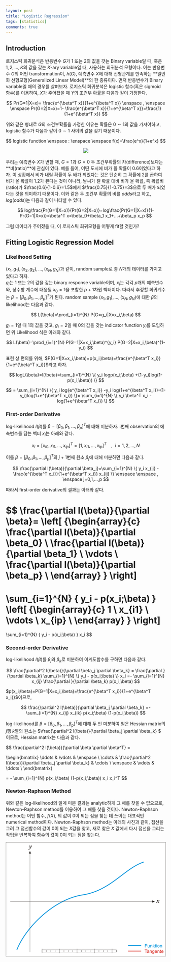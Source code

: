 ```yaml
---
layout: post
title: "Logistic Regression"
tags: [statistics]
comments: true
---
```


## Introduction

로지스틱 회귀분석은 반응변수 $G$가 $1$ 또는 $2$의 값을 갖는 Binary variable일 때, 혹은 $1,2,...,K$의 값을 갖는 $K$-ary variable일 때, 사용하는 회귀분석 모형이다. 이는 반응변수 $G$의 어떤 transformation이, $h(G)$, 예측변수 $X$에 대해 선형관계를 만족하는 **일반화 선형모형(Generalized Linear Model)**의 한 종류이다. 먼저 반응변수가 Binary variable일 때의 경우를 살펴보자. 로지스틱 회귀분석은 logistic 함수(혹은 sigmoid 함수)를 이용하여, $X$가 주어졌을 때 $Y$의 조건부 확률을 다음과 같이 가정한다.

$$
Pr(G=1|X=x)= \frac{e^{\beta^T x}}{1+e^{\beta^T x}} \enspace , \enspace \enspace Pr(G=2|X=x)=1- \frac{e^{\beta^T x}}{1+e^{\beta^T x}}=\frac{1}{1+e^{\beta^T x}}
$$

위와 같은 형태로 $G$의 조건부확률을 가정한 이유는 확률은 $0\sim1$의 값을 가져야하고, logistic 함수가 다음과 같이 $0\sim1$ 사이의 값을 갖기 때문이다.

$$
logistic function \enspace : \enspace \enspace f(x)=\frac{e^x}{1+e^x}
$$

<p align="center">
<img src="https://user-images.githubusercontent.com/45325895/50875740-0f940500-140d-11e9-8330-b0ab07cd51ce.png">
<p/>

우리는 예측변수 $X$가 변할 때, $G=1$과 $G=0$ 두 조건부확률의 차(difference)보다는 **비(ratio)**에 관심이 있다. 예를 들어, 어떤 도시에 비가 올 확률이 $0.6$이었다고 하자. 이 상황에서 비가 내릴 확률이 두 배가 되었다는 것은 단순히 그 확률에 2를 곱하여 비가 올 확률이 $1.2$가 된다는 것이 아니라, 날씨가 갤 확률 대비 비가 올 확률, 즉 확률비(ratio)가 $\frac{0.6}{1-0.6}=1.5$에서 $\frac{0.75}{1-0.75}=3$으로 두 배가 되었다는 것을 의미하기 때문이다. 이와 같은 두 조건부 확률의 비를 $odds$라고 하고, $log(odds)$는 다음과 같이 나타낼 수 있다.

$$
log\frac{Pr(G=1|X=x)}{Pr(G=2|X=x)}=log\frac{Pr(G=1|X=x)}{1-Pr(G=1|X=x)}=\beta^T x=\beta_0+\beta_1 x_1+...+\beta_p x_p
$$

그럼 데이터가 주어졌을 때, 이 로지스틱 회귀모형을 어떻게 fit할 것인가?

## Fitting Logistic Regression Model

### Likelihood Setting

$(x_1,g_1),(x_2,g_2),...,(x_N,g_N)$과 같이, random sample로 총 $N$개의 데이터를 가지고 있다고 하자.  
$g_i$는 $1$ 또는 $2$의 값을 갖는 binary response variable이며, $x_i$는 각각 $p$개의 예측변수와, 상수항 계수에 대응될 $x_0=1$을 포함한 $p+1$차원 벡터이다. 따라서 추정할 회귀계수는 $\beta=[\beta_0,\beta_1,...,\beta_p]^T$가 된다. random sample $(x_1,g_1),...,(x_N,g_N)$에 대한 $\beta$의 likelihood는 다음과 같다.

$$
L(\beta)=\prod_{i=1}^{N} P(G=g_i|X=x_i,\beta)
$$

$g_i=1$일 때 $1$의 값을 갖고, $g_i=2$일 때 $0$의 값을 갖는 indicator function $y_i$를 도입하면 위 Likelihood 식은 아래와 같다.

$$
L(\beta)=\prod_{i=1}^{N} P(G=1|X=x_i,\beta)^{y_i} P(G=2|X=x_i,\beta)^{1-y_i}
$$

표현 상 편의를 위해, $P(G=1|X=x_i,\beta)=p(x_i;\beta)=\frac{e^{\beta^T x_i}}{1+e^{\beta^T x_i}}$라고 하자.

$$
logL(\beta)=l(\beta)=\sum_{i=1}^{N} \{ y_i logp(x_i;\beta) +(1-y_i)log(1-p(x_i;\beta)) \} 
$$

$$
= \sum_{i=1}^{N} \{ y_i log{e^{\beta^T x_i}} -y_i log(1+e^{\beta^T x_i})-(1-y_i)log(1+e^{\beta^T x_i}) \}= \sum_{i=1}^{N} \{ y_i \beta^T x_i -log(1+e^{\beta^T x_i}) \}
$$


### First-order Derivative

log-likelihood $l(\beta)$를 $\beta=[\beta_0,\beta_1,...,\beta_p]^T$에 대해 미분하자. i번째 observation의 에측변수를 담는 벡터 $x_i$는 아래와 같다.

$$
x_i=[x_{i0},x_{i1},...,x_{ip}]^T=[1,x_{i1},...,x_{ip}]^T \enspace \enspace , \enspace i=1,2,...,N
$$

이를 $\beta=[\beta_0,\beta_1,...,\beta_p]^T$의 $j+1$번째 원소 $\beta_j$에 대해 미분하면 다음과 같다.

$$
\frac{\partial l(\beta)}{\partial \beta_j}=\sum_{i=1}^{N} \{ y_i  x_{ij} -\frac{e^{\beta^T x_i}}{1+e^{\beta^T x_i}} x_{ij}  \} \enspace \enspace , \enspace j=0,1,...,p
$$

따라서 first-order derivative의 결과는 아래와 같다.

$$
\frac{\partial l(\beta)}{\partial \beta}=
\left[ {\begin{array}{c}
   \frac{\partial l(\beta)}{\partial \beta_0} \\
   \frac{\partial l(\beta)}{\partial \beta_1} \\
   \vdots \\
   \frac{\partial l(\beta)}{\partial \beta_p} \\
  \end{array} } \right]
=
\sum_{i=1}^{N} \{ y_i  - p(x_i;\beta)  \} 
\left[ {\begin{array}{c}
   1 \\
   x_{i1} \\
   \vdots \\
   x_{ip} \\
  \end{array} } \right]
=
\sum_{i=1}^{N} \{ y_i - p(x_i;\beta)  \} x_i
$$


### Second-order Derivative

log-likelihood $l(\beta)$를 $\beta_j$와 $\beta_k$로 미분하여 이계도함수를 구하면 다음과 같다.

$$
\frac{\partial^2 l(\beta)}{\partial \beta_j \partial \beta_k} = \frac{\partial }{\partial \beta_k} \sum_{i=1}^{N} \{ y_i - p(x_i;\beta)  \} x_i  =- \sum_{i=1}^{N}  x_{ij} \frac{\partial }{\partial \beta_k} p(x_i;\beta) 
$$

$p(x_i;\beta)=P(G=1|X=x_i,\beta)=\frac{e^{\beta^T x_i}}{1+e^{\beta^T x_i}}$이므로,

$$
\frac{\partial^2 l(\beta)}{\partial \beta_j \partial \beta_k} =- \sum_{i=1}^{N}   x_{ij}  x_{ik} p(x_i;\beta) (1-p(x_i;\beta))
$$

log-likelihood를  $\beta=[\beta_0,\beta_1,...,\beta_p]^T$에 대해 두 번 미분하여 얻은 Hessian matrix의 $j$행 $k$열의 원소는 $\frac{\partial^2 l(\beta)}{\partial \beta_j \partial \beta_k} $ 이므로, Hessian matrix는 다음과 같다.

$$
\frac{\partial^2 l(\beta)}{\partial \beta \partial \beta^T} = 

\begin{bmatrix}
  \ddots & \vdots & \enspace \\
  \cdots & \frac{\partial^2 l(\beta)}{\partial \beta_j \partial \beta_k}  & \cdots \\
  \enspace & \vdots  & \ddots  \\
 \end{bmatrix}
 
= - \sum_{i=1}^{N}  p(x_i;\beta) (1-p(x_i;\beta)) x_i x_i^T
$$


### Newton-Raphson Method

위와 같은 log-likelihood의 일계 미분 결과는 analytic하게 그 해를 찾을 수 없으므로, Newton-Raphson method를 이용하여 그 해를 찾을 것이다. Newton-Raphson method는 어떤 함수, $f(X)$, 의 값이 $0$이 되는 점을 찾는 데 쓰이는 대표적인 numerical method이다. Newton-Raphson method는 아래의 사진과 같이, 접선을 그려 그 접선함수의 값이 0이 되는 $X$값을 찾고, 새로 찾은 $X$ 값에서 다시 접선을 그리는 작업을 반복하여 함수의 값이 $0$이 되는 점을 찾는다.


![newton](/images/NewtonIteration_Ani.gif "newton")
